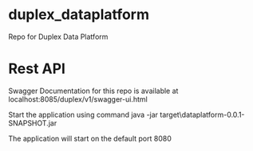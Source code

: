 # duplex_dataplatform
Repo for Duplex Data Platform

# Rest API
Swagger Documentation for this repo is available at localhost:8085/duplex/v1/swagger-ui.html

Start the application using command
java -jar target\dataplatform-0.0.1-SNAPSHOT.jar

The application will start on the default port 8080
